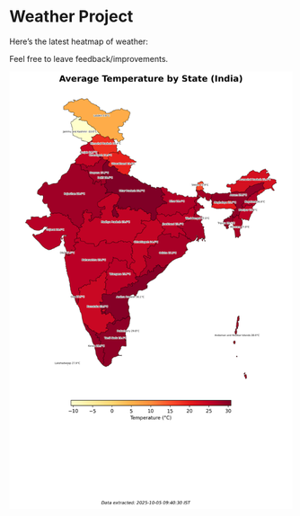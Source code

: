 # Weather Project

Here’s the latest heatmap of weather:

Feel free to leave feedback/improvements.

![India Heatmap](docs/assets/india_heatmap.png?v=E1EFB8)
